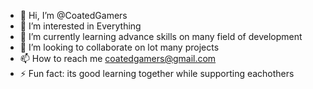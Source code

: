 - 👋 Hi, I’m @CoatedGamers
- 👀 I’m interested in Everything
- 🌱 I’m currently learning advance skills on many field of development
- 💞️ I’m looking to collaborate on lot many projects
- 📫 How to reach me coatedgamers@gmail.com
- ⚡ Fun fact: its good learning together while supporting eachothers

<!---
CoatedGamers/CoatedGamers is a ✨ special ✨ repository because its `README.md` (this file) appears on your GitHub profile.
You can click the Preview link to take a look at your changes.
--->

